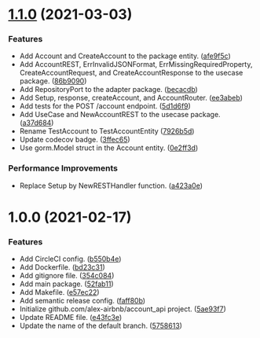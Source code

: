 # [1.1.0](https://github.com/alex-airbnb/account_api/compare/v1.0.0...v1.1.0) (2021-03-03)


### Features

* Add Account and CreateAccount to the package entity. ([afe9f5c](https://github.com/alex-airbnb/account_api/commit/afe9f5c4d6b7e8e5fb79def2494dfb058ae4941d))
* Add AccountREST, ErrInvalidJSONFormat, ErrMissingRequiredProperty, CreateAccountRequest, and CreateAccountResponse to the usecase package. ([86b9090](https://github.com/alex-airbnb/account_api/commit/86b909074fa6dc8c2d6f92c505fbb1674e984cbf))
* Add RepositoryPort to the adapter package. ([becacdb](https://github.com/alex-airbnb/account_api/commit/becacdbf6f6578b85061d13856c13eced57226bd))
* Add Setup, response, createAccount, and AccountRouter. ([ee3abeb](https://github.com/alex-airbnb/account_api/commit/ee3abeb82d16868bb10d5c8e77dc71601f03d983))
* Add tests for the POST /account endpoint. ([5d1d6f9](https://github.com/alex-airbnb/account_api/commit/5d1d6f9759c130fb314b2883eed37d8dd082fe5a))
* Add UseCase and NewAccountREST to the usecase package. ([a37d684](https://github.com/alex-airbnb/account_api/commit/a37d6848ec13b8d2a124e7672252115d8d6496b7))
* Rename TestAccount to TestAccountEntity ([7926b5d](https://github.com/alex-airbnb/account_api/commit/7926b5d39f02b045b93c61b7acc9ff7de55ce15f))
* Update codecov badge. ([3ffec65](https://github.com/alex-airbnb/account_api/commit/3ffec655358e0fb5b7284c25191e4f2921fbe059))
* Use gorm.Model struct in the Account entity. ([0e2ff3d](https://github.com/alex-airbnb/account_api/commit/0e2ff3decac93347d58d57e35399da4ba30b79ee))


### Performance Improvements

* Replace Setup by NewRESTHandler function. ([a423a0e](https://github.com/alex-airbnb/account_api/commit/a423a0efd96783dfdfc5696864d2cbc979815521))

# 1.0.0 (2021-02-17)


### Features

* Add CircleCI config. ([b550b4e](https://github.com/alex-airbnb/account_api/commit/b550b4e74fe3d7488bbd622f74afa52b3cc59213))
* Add Dockerfile. ([bd23c31](https://github.com/alex-airbnb/account_api/commit/bd23c31429f1924c295b5faf17bbc18a51257b98))
* Add gitignore file. ([354c084](https://github.com/alex-airbnb/account_api/commit/354c0842ba9ab0fde8e2087621b25ed6ac7353a4))
* Add main package. ([52fab11](https://github.com/alex-airbnb/account_api/commit/52fab1160ff805f77d9bb41f32cb07d68ea5dbd4))
* Add Makefile. ([e57ec22](https://github.com/alex-airbnb/account_api/commit/e57ec226bf15add6c19a51cf38fd65cd264c9c75))
* Add semantic release config. ([faff80b](https://github.com/alex-airbnb/account_api/commit/faff80b1c2e4cf6ab91cb4800a812c5243b67671))
* Initialize github.com/alex-airbnb/account_api project. ([5ae93f7](https://github.com/alex-airbnb/account_api/commit/5ae93f77c01f4557bc0562feb02d7ec0bc5f174d))
* Update README file. ([e43fc3e](https://github.com/alex-airbnb/account_api/commit/e43fc3e40442fad2143808a55ec9375afc8ee66c))
* Update the name of the default branch. ([5758613](https://github.com/alex-airbnb/account_api/commit/5758613947bfd2f6c5d2a147d411f1992138f7e0))

